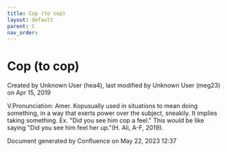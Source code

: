```yaml
---
title: Cop (to cop)
layout: default
parent: C
nav_order:
---
```


# Cop (to cop)

Created by  Unknown User (hea4), last modified by  Unknown User (meg23) on Apr 15, 2019

V.Pronunciation: Amer. Kopusually used in situations to mean doing something, in a way that exerts power over the subject, sneakily. It implies taking something. Ex. &quot;Did you see him cop a feel.&quot; This would be like saying &quot;Did you see him feel her up.&quot;(H. Ali, A-F, 2019).

Document generated by Confluence on May 22, 2023 12:37


